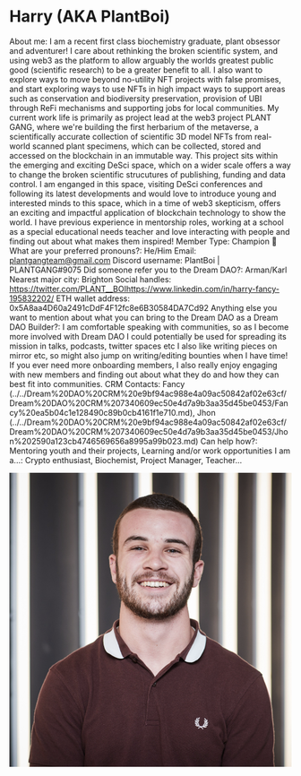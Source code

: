 # Harry (AKA PlantBoi)

About me: I am a recent first class biochemistry graduate, plant obsessor and adventurer! I care about rethinking the broken scientific system, and using web3 as the platform to allow arguably the worlds greatest public good (scientific research) to be a greater benefit to all. I also want to explore ways to move beyond no-utility NFT projects with false promises, and start exploring ways to use NFTs in high impact ways to support areas such as conservation and biodiversity preservation, provision of UBI through ReFi mechanisms and supporting jobs for local communities.
My current work life is primarily as project lead at the web3 project PLANT GANG, where we're building the first herbarium of the metaverse, a scientifically accurate collection of scientific 3D model NFTs from real-world scanned plant specimens, which can be collected, stored and accessed on the blockchain in an immutable way.
This project sits within the emerging and exciting DeSci space, which on a wider scale offers a way to change the broken scientific strucutures of publishing, funding and data control. I am enganged in this space, visiting DeSci conferences and following its latest developments and would love to introduce young and interested minds to this space, which in a time of web3 skepticism, offers an exciting and impactful application of blockchain technology to show the world.
I have previous experience in mentorship roles, working at a school as a special educational needs teacher and love interacting with people and finding out about what makes them inspired!
Member Type: Champion 🙌
What are your preferred pronouns?: He/Him
Email: plantgangteam@gmail.com
Discord username: PlantBoi | PLANTGANG#9075
Did someone refer you to the Dream DAO?: Arman/Karl
Nearest major city: Brighton
Social handles: https://twitter.com/PLANT__BOIhttps://www.linkedin.com/in/harry-fancy-195832202/
ETH wallet address: 0x5A8aa4D60a2491cDdF4F12fc8e6B30584DA7Cd92
Anything else you want to mention about what you can bring to the Dream DAO as a Dream DAO Builder?: I am comfortable speaking with communities, so as I become more involved with Dream DAO I could potentially be used for spreading its mission in talks, podcasts, twitter spaces etc
I also like writing pieces on mirror etc, so might also jump on writing/editing bounties when I have time!
If you ever need more onboarding members, I also really enjoy engaging with new members and finding out about what they do and how they can best fit into communities.
CRM Contacts: Fancy (../../Dream%20DAO%20CRM%20e9bf94ac988e4a09ac50842af02e63cf/Dream%20DAO%20CRM%207340609ec50e4d7a9b3aa35d45be0453/Fancy%20ea5b04c1e128490c89b0cb4161f1e710.md), Jhon (../../Dream%20DAO%20CRM%20e9bf94ac988e4a09ac50842af02e63cf/Dream%20DAO%20CRM%207340609ec50e4d7a9b3aa35d45be0453/Jhon%202590a123cb4746569656a8995a99b023.md)
Can help how?: Mentoring youth and their projects, Learning and/or work opportunities
I am a...: Crypto enthusiast, Biochemist, Project Manager, Teacher…

![Harry.png](../../Dream%20DAO%20Voting%20Member%20List%201790792012994a419257db8f8a7807ff/%5BS2%5D%20Dream%20DAO%20Founding%20Voting%20Member%20List%202c05a57dde504a87a8ced236cce0b149/Harry%20(AKA%20PlantBoi)%20e1ddf0bcd1f24741b31222828ce4edd0/Harry.png)
